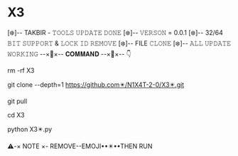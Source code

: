 # X3
[❄️]-- TAKBIR - 𝚃𝙾𝙾𝙻𝚂 𝚄𝙿𝙳𝙰𝚃𝙴 𝙳𝙾𝙽𝙴
[❄️]-- 𝚅𝙴𝚁𝚂𝙾𝙽 = 0.0.1
[❄️]-- 32/64 𝙱𝙸𝚃 𝚂𝚄𝙿𝙿𝙾𝚁𝚃 & 𝙻𝙾𝙲𝙺 𝙸𝙳 𝚁𝙴𝙼𝙾𝚅𝙴
[❄️]-- FILE 𝙲𝙻𝙾𝙽𝙴
[❄️]-- 𝙰𝙻𝙻 𝚄𝙿𝙳𝙰𝚃𝙴 𝚆𝙾𝚁𝙺𝙸𝙽𝙶
--×🔶×-- 𝐂𝐎𝐌𝐌𝐀𝐍𝐃 --×🔶×-- 👇

rm -rf X3

git clone --depth=1        https://github.com✴️/N1X4T-2-0/X3✴️.git

git pull

cd X3

python X3✴️.py

⚠️-× NOTE ×- REMOVE--EMOJI••✴️••THEN RUN
